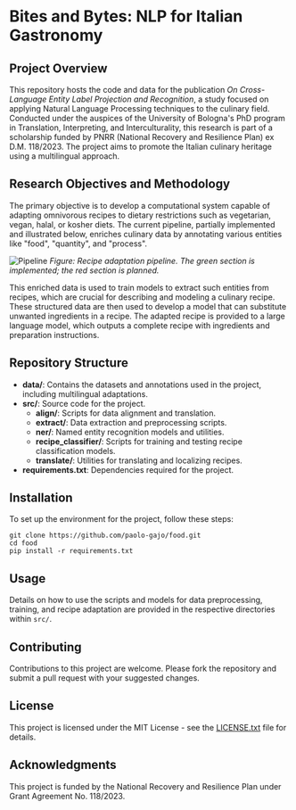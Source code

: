 # Bites and Bytes: NLP for Italian Gastronomy

## Project Overview
This repository hosts the code and data for the publication <em>On Cross-Language Entity Label Projection and Recognition</em>, a study focused on applying Natural Language Processing techniques to the culinary field. Conducted under the auspices of the University of Bologna's PhD program in Translation, Interpreting, and Interculturality, this research is part of a scholarship funded by PNRR (National Recovery and Resilience Plan) ex D.M. 118/2023. The project aims to promote the Italian culinary heritage using a multilingual approach.

## Research Objectives and Methodology
The primary objective is to develop a computational system capable of adapting omnivorous recipes to dietary restrictions such as vegetarian, vegan, halal, or kosher diets. The current pipeline, partially implemented and illustrated below, enriches culinary data by annotating various entities like "food", "quantity", and "process".

![Pipeline](https://i.imgur.com/zX51MP1.png "Project pipeline")
*Figure: Recipe adaptation pipeline. The green section is implemented; the red section is planned.*

This enriched data is used to train models to extract such entities from recipes, which are crucial for describing and modeling a culinary recipe. These structured data are then used to develop a model that can substitute unwanted ingredients in a recipe. The adapted recipe is provided to a large language model, which outputs a complete recipe with ingredients and preparation instructions.

## Repository Structure
- **data/**: Contains the datasets and annotations used in the project, including multilingual adaptations.
- **src/**: Source code for the project.
  - **align/**: Scripts for data alignment and translation.
  - **extract/**: Data extraction and preprocessing scripts.
  - **ner/**: Named entity recognition models and utilities.
  - **recipe_classifier/**: Scripts for training and testing recipe classification models.
  - **translate/**: Utilities for translating and localizing recipes.
- **requirements.txt**: Dependencies required for the project.

## Installation
To set up the environment for the project, follow these steps:
```
git clone https://github.com/paolo-gajo/food.git
cd food
pip install -r requirements.txt
```

## Usage
Details on how to use the scripts and models for data preprocessing, training, and recipe adaptation are provided in the respective directories within `src/`.

## Contributing
Contributions to this project are welcome. Please fork the repository and submit a pull request with your suggested changes.

## License
This project is licensed under the MIT License - see the [LICENSE.txt](LICENSE.txt) file for details.

## Acknowledgments
This project is funded by the National Recovery and Resilience Plan under Grant Agreement No. 118/2023.
